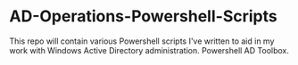 # AD-Operations-Powershell-Scripts
This repo will contain various Powershell scripts I've written to aid in my work with Windows Active Directory administration.
Powershell AD Toolbox.
